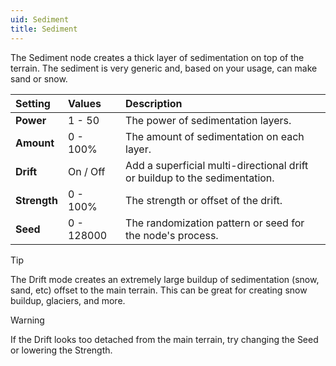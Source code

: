 ```yaml
---
uid: Sediment
title: Sediment
---
```


The Sediment node creates a thick layer of sedimentation on top of the terrain. The sediment is very generic and, based on your usage, can make sand or snow.

| Setting      | Values      | Description                                                                |
| :----------- | :---------- | :------------------------------------------------------------------------- |
| **Power**    | 1 - 50      | The power of sedimentation layers.                                         |
| **Amount**   | 0 - 100% | The amount of sedimentation on each layer.                                 |
| **Drift**    | On / Off    | Add a superficial multi-directional drift or buildup to the sedimentation. |
| **Strength** | 0 - 100% | The strength or offset of the drift.                                       |
| **Seed**     | 0 - 128000  | The randomization pattern or seed for the node's process.                  |

> [!TIP] 
> The Drift mode creates an extremely large buildup of sedimentation (snow, sand, etc) offset to the main terrain. This can be great for creating snow buildup, glaciers, and more.

> [!WARNING] 
> If the Drift looks too detached from the main terrain, try changing the Seed or lowering the Strength.
